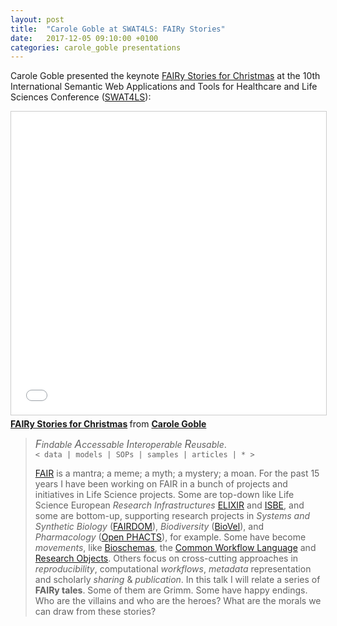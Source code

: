 ```yaml
---
layout: post
title:  "Carole Goble at SWAT4LS: FAIRy Stories"
date:   2017-12-05 09:10:00 +0100
categories: carole_goble presentations
---
```


Carole Goble presented the keynote [FAIRy Stories for Christmas](https://www.slideshare.net/carolegoble/fairy-stories) at the 10th International Semantic Web Applications and Tools for Healthcare and Life Sciences Conference ([SWAT4LS](http://www.swat4ls.org/)):

<iframe style="border: 1px solid #CCC; border-width: 1px; margin-bottom: 5px; max-width: 100%;" src="//www.slideshare.net/slideshow/embed_code/key/57ZmpttHl5FMFy" height="485" width="595" allowfullscreen="" frameborder="0" marginwidth="0" marginheight="0" scrolling="no"></iframe>
<div style="margin-bottom: 5px;"><strong> <a title="FAIRy Stories" href="//www.slideshare.net/carolegoble/fairy-stories" target="_blank">FAIRy Stories for Christmas</a> </strong> from <strong><a href="https://www.slideshare.net/carolegoble" target="_blank">Carole Goble</a></strong></div>

<blockquote cite="https://www.slideshare.net/carolegoble/fairy-stories">
<em><big>F</big>indable</em> <em><big>A</big>ccessable</em> <em><big>I</big>nteroperable</em> <em><big>R</big>eusable</em>. <br>
<code>&lt; data | models | SOPs | samples | articles | * &gt;</code> <br>

<a href="https://doi.org/10.1038/sdata.2016.18">FAIR</a> is a mantra; a meme; a myth; a mystery; a moan. For the past 15 years I have been working on FAIR in a bunch of projects and initiatives in Life Science projects. Some are top-down like Life Science European <em>Research Infrastructures</em> <a href="https://www.elixir-europe.org/">ELIXIR</a> and <a href="http://isbe.org.uk/">ISBE</a>, and some are bottom-up, supporting research projects in <em>Systems and Synthetic Biology</em> (<a href="https://fair-dom.org/">FAIRDOM</a>), <em>Biodiversity</em> (<a href="https://www.biovel.eu/">BioVel</a>), and <em>Pharmacology</em> (<a href="https://www.openphacts.org/">Open PHACTS</a>), for example. Some have become <em>movements</em>, like <a href="http://bioschemas.org/">Bioschemas</a>, the <a href="Common Workflow Language">Common Workflow Language</a> and <a href="http://www.researchobject.org/">Research Objects</a>. Others focus on cross-cutting approaches in <em>reproducibility</em>, computational <em>workflows</em>, <em>metadata</em> representation and scholarly <em>sharing</em> &amp; <em>publication</em>. In this talk I will relate a series of <strong>FAIRy tales</strong>. Some of them are Grimm. Some have happy endings. Who are the villains and who are the heroes? What are the morals we can draw from these stories?
</blockquote>
